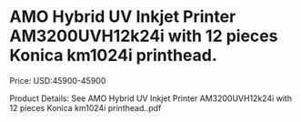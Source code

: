 # AMO Hybrid UV Inkjet Printer AM3200UVH12k24i with 12 pieces Konica km1024i printhead.

Price: USD:45900-45900

Product Details: See AMO Hybrid UV Inkjet Printer AM3200UVH12k24i with 12 pieces Konica km1024i printhead..pdf
